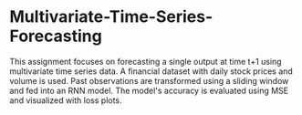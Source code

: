 # Multivariate-Time-Series-Forecasting
This assignment focuses on forecasting a single output at time t+1 using multivariate time series data. A financial dataset with daily stock prices and volume is used. Past observations are transformed using a sliding window and fed into an RNN model. The model's accuracy is evaluated using MSE and visualized with loss plots.
